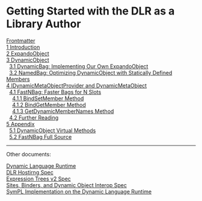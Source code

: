 # Getting Started with the DLR as a Library Author

[Frontmatter](frontmatter.md)  
[1 Introduction](introduction.md)  
[2 ExpandoObject](expandoobject.md)  
[3 DynamicObject](dynamicobject.md)  
&nbsp;&nbsp;[3.1 DynamicBag: Implementing Our Own ExpandoObject](dynamicobject.md#dynamicbag-implementing-our-own-expandoobject)  
&nbsp;&nbsp;[3.2 NamedBag: Optimizing DynamicObject with Statically Defined Members](dynamicobject.md#namedbag-optimizing-dynamicobject-with-statically-defined-members)  
[4 IDynamicMetaObjectProvider and DynamicMetaObject](idynamicmetaobjectprovider-and-dynamicmetaobject.md)  
&nbsp;&nbsp;[4.1 FastNBag: Faster Bags for N Slots](idynamicmetaobjectprovider-and-dynamicmetaobject.md#fastnbag-faster-bags-for-n-slots)  
&nbsp;&nbsp;&nbsp;&nbsp;[4.1.1 BindSetMember Method](idynamicmetaobjectprovider-and-dynamicmetaobject.md#bindsetmember-method)  
&nbsp;&nbsp;&nbsp;&nbsp;[4.1.2 BindGetMember Method](idynamicmetaobjectprovider-and-dynamicmetaobject.md#bindgetmember-method)  
&nbsp;&nbsp;&nbsp;&nbsp;[4.1.3 GetDynamicMemberNames Method](idynamicmetaobjectprovider-and-dynamicmetaobject.md#getdynamicmembernames-method)  
&nbsp;&nbsp;[4.2 Further Reading](idynamicmetaobjectprovider-and-dynamicmetaobject.md#further-reading)  
[5 Appendix](appendix.md)  
&nbsp;&nbsp;[5.1 DynamicObject Virtual Methods](appendix.md#dynamicobject-virtual-methods)  
&nbsp;&nbsp;[5.2 FastNBag Full Source](appendix.md#fastnbag-full-source)

------------------------------------------------------------------------

Other documents:

[Dynamic Language Runtime](dlr-overview/_index.md "Dynamic Language Runtime")  
[DLR Hostirng Spec](dlr-spec-hosting/_index.md "DLR Hostirng Spec")  
[Expression Trees v2 Spec](expr-tree-spec/_index.md "Expression Trees v2 Spec")  
[Sites, Binders, and Dynamic Object Interop Spec](sites-binders-dynobj-interop/_index.md "Sites, Binders, and Dynamic Object Interop Spec")  
[SymPL Implementation on the Dynamic Language Runtime](sympl/_index.md "SymPL Implementation on the Dynamic Language Runtime")  
